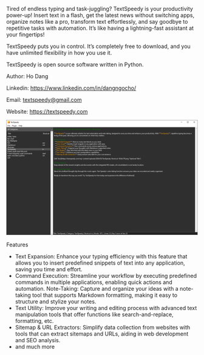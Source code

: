 Tired of endless typing and task-juggling? TextSpeedy is your productivity power-up! Insert text in a flash, get the latest news without switching apps, organize notes like a pro, transform text effortlessly, and say goodbye to repetitive tasks with automation. It’s like having a lightning-fast assistant at your fingertips!

TextSpeedy puts you in control. It’s completely free to download, and you have unlimited flexibility in how you use it.

TextSpeedy is open source software written in Python.

Author: Ho Dang

Linkedin: https://www.linkedin.com/in/dangngocho/

Email: textspeedy@gmail.com

Website: https://textspeedy.com

![TextSpeedy](https://github.com/textspeedy/main/blob/main/image/TextSpeedy.png)

Features
- Text Expansion: Enhance your typing efficiency with this feature that allows you to insert predefined snippets of text into any application, saving you time and effort.
- Command Execution: Streamline your workflow by executing predefined commands in multiple applications, enabling quick actions and automation.
Note-Taking: Capture and organize your ideas with a note-taking tool that supports Markdown formatting, making it easy to structure and stylize your notes.
- Text Utility: Improve your writing and editing process with advanced text manipulation tools that offer functions like search-and-replace, formatting, etc.
- Sitemap & URL Extractors: Simplify data collection from websites with tools that can extract sitemaps and URLs, aiding in web development and SEO analysis.
- and much more
